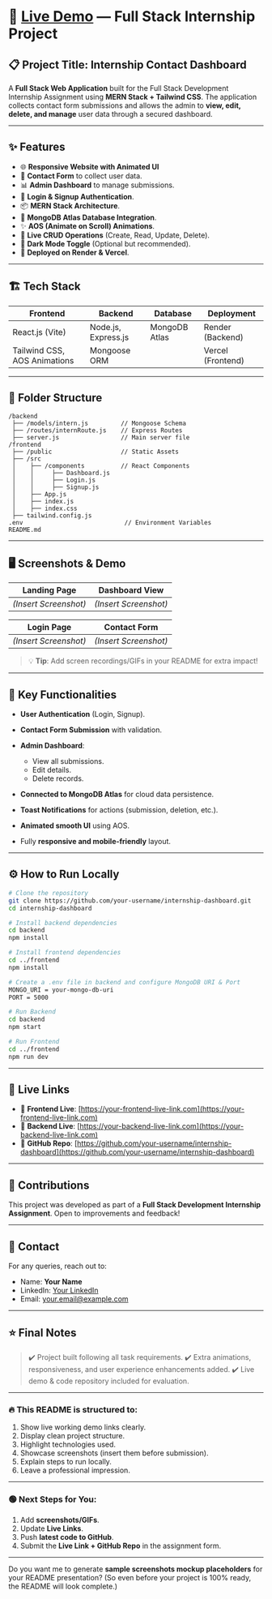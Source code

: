 

# 🚀 [Live Demo](https://she-can-intern-proj.onrender.com/) — Full Stack Internship Project

## 📋 Project Title: **Internship Contact Dashboard**

A **Full Stack Web Application** built for the Full Stack Development Internship Assignment using **MERN Stack + Tailwind CSS**. The application collects contact form submissions and allows the admin to **view, edit, delete, and manage** user data through a secured dashboard.

---

## ✨ Features

* 🌐 **Responsive Website with Animated UI**
* 📝 **Contact Form** to collect user data.
* 📊 **Admin Dashboard** to manage submissions.
* 🔐 **Login & Signup Authentication**.
* 📦 **MERN Stack Architecture**.
* 💾 **MongoDB Atlas Database Integration**.
* ✨ **AOS (Animate on Scroll) Animations**.
* 🔄 **Live CRUD Operations** (Create, Read, Update, Delete).
* 🌙 **Dark Mode Toggle** (Optional but recommended).
* 🚀 **Deployed on Render & Vercel**.

---

## 🏗️ Tech Stack

| Frontend                     | Backend             | Database      | Deployment        |
| ---------------------------- | ------------------- | ------------- | ----------------- |
| React.js (Vite)              | Node.js, Express.js | MongoDB Atlas | Render (Backend)  |
| Tailwind CSS, AOS Animations | Mongoose ORM        |               | Vercel (Frontend) |

---

## 📂 Folder Structure

```
/backend
 ├── /models/intern.js         // Mongoose Schema
 ├── /routes/internRoute.js    // Express Routes
 ├── server.js                 // Main server file
/frontend
 ├── /public                   // Static Assets
 ├── /src
 │    ├── /components          // React Components
 │    │     ├── Dashboard.js
 │    │     ├── Login.js
 │    │     ├── Signup.js
 │    ├── App.js
 │    ├── index.js
 │    ├── index.css
 ├── tailwind.config.js
.env                            // Environment Variables
README.md
```

---

## 🖥️ Screenshots & Demo

| **Landing Page**      | **Dashboard View**    |
| --------------------- | --------------------- |
| *(Insert Screenshot)* | *(Insert Screenshot)* |

| **Login Page**        | **Contact Form**      |
| --------------------- | --------------------- |
| *(Insert Screenshot)* | *(Insert Screenshot)* |

> 💡 **Tip**: Add screen recordings/GIFs in your README for extra impact!

---

## 🔑 Key Functionalities

* **User Authentication** (Login, Signup).
* **Contact Form Submission** with validation.
* **Admin Dashboard**:

  * View all submissions.
  * Edit details.
  * Delete records.
* **Connected to MongoDB Atlas** for cloud data persistence.
* **Toast Notifications** for actions (submission, deletion, etc.).
* **Animated smooth UI** using AOS.
* Fully **responsive and mobile-friendly** layout.

---

## ⚙️ How to Run Locally

```bash
# Clone the repository
git clone https://github.com/your-username/internship-dashboard.git
cd internship-dashboard

# Install backend dependencies
cd backend
npm install

# Install frontend dependencies
cd ../frontend
npm install

# Create a .env file in backend and configure MongoDB URI & Port
MONGO_URI = your-mongo-db-uri
PORT = 5000

# Run Backend
cd backend
npm start

# Run Frontend
cd ../frontend
npm run dev
```

---

## 🚀 Live Links

* 🔗 **Frontend Live**: [https://your-frontend-live-link.com](https://your-frontend-live-link.com)
* 🔗 **Backend Live**: [https://your-backend-live-link.com](https://your-backend-live-link.com)
* 📂 **GitHub Repo**: [https://github.com/your-username/internship-dashboard](https://github.com/your-username/internship-dashboard)

---

## 🤝 Contributions

This project was developed as part of a **Full Stack Development Internship Assignment**. Open to improvements and feedback!

---

## 📧 Contact

For any queries, reach out to:

* Name: **Your Name**
* LinkedIn: [Your LinkedIn](https://linkedin.com/in/your-profile)
* Email: [your.email@example.com](mailto:your.email@example.com)

---

## ⭐ Final Notes

> ✔️ Project built following all task requirements.
> ✔️ Extra animations, responsiveness, and user experience enhancements added.
> ✔️ Live demo & code repository included for evaluation.

---

### 🔥 This README is structured to:

1. Show live working demo links clearly.
2. Display clean project structure.
3. Highlight technologies used.
4. Showcase screenshots (insert them before submission).
5. Explain steps to run locally.
6. Leave a professional impression.

---

### 🟢 Next Steps for You:

1. Add **screenshots/GIFs**.
2. Update **Live Links**.
3. Push **latest code to GitHub**.
4. Submit the **Live Link + GitHub Repo** in the assignment form.

---

Do you want me to generate **sample screenshots mockup placeholders** for your README presentation? (So even before your project is 100% ready, the README will look complete.)
